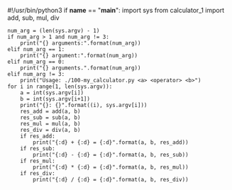 #!/usr/bin/python3
if __name__ == "__main__":
    import sys
    from calculator_1 import add, sub, mul, div

    num_arg = (len(sys.argv) - 1)
    if num_arg > 1 and num_arg != 3:
        print("{} arguments:".format(num_arg)) 
    elif num_arg == 1:
        print("{} argument:".format(num_arg))
    elif num_arg == 0:
        print("{} arguments.".format(num_arg))
    elif num_arg != 3:
        print("Usage: ./100-my_calculator.py <a> <operator> <b>")
    for i in range(1, len(sys.argv)):
        a = int(sys.argv[i])
        b = int(sys.argv[i+1])
        print("{}: {}".format((i), sys.argv[i])) 
        res_add = add(a, b)
        res_sub = sub(a, b)
        res_mul = mul(a, b)
        res_div = div(a, b)
        if res_add:
            print("{:d} + {:d} = {:d}".format(a, b, res_add))
        if res_sub:
            print("{:d} - {:d} = {:d}".format(a, b, res_sub))
        if res_mul:
            print("{:d} * {:d} = {:d}".format(a, b, res_mul))
        if res_div:
            print("{:d} / {:d} = {:d}".format(a, b, res_div))
